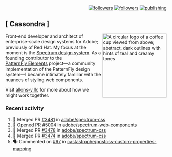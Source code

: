<p align="right"><a rel="me" href="https://front-end.social/@castastrophe">
    <img alt="followers" title="Follow me on Mastodon" src="https://img.shields.io/mastodon/follow/109297102751309835?domain=https%3A%2F%2Ffront-end.social&label=Follow&logo=mastodon&logoColor=white&style=for-the-badge&labelColor=008080&color=006969"/></a>
  <a href="https://codepen.io/castastrophe/">
    <img alt="followers" title="Follow me on CodePen" src="https://img.shields.io/badge/23-1?color=640464&labelColor=7c007c&style=for-the-badge&logo=codepen&label=Follow"/></a>
<a href="https://castastrophe.medium.com/">
    <img alt="publishing" title="View articles on Medium" src="https://img.shields.io/badge/107-1?color=666&labelColor=444&label=subscribe&logo=medium&logoColor=white&style=for-the-badge"/></a>
</p>

## [&nbsp;Cassondra&nbsp;]

<img align="right" src="https://github-production-user-asset-6210df.s3.amazonaws.com/1840295/253016758-ba468774-1cd3-42c2-8f43-947b5eeb5edf.png" height="200" alt="A circular logo of a coffee cup viewed from above; abstract, dark outlines with hints of teal and creamy tones">

Front-end developer and architect of enterprise-scale design systems for Adobe; previously of Red Hat. My focus at the moment is the [Spectrum design system](https://github.com/adobe/spectrum-css). As a founding contributor to the [PatternFly&nbsp;Elements](https://github.com/patternfly/patternfly-elements) project&mdash;a community implementation of the PatternFly design system&mdash;I became intimately familiar with the nuances of styling web components.

Visit [allons-y.llc](http://allons-y.llc/) for more about how we might work together.

### Recent activity

<!--START_SECTION:activity-->
1. 🎉 Merged PR [#3481](https://github.com/adobe/spectrum-css/pull/3481) in [adobe/spectrum-css](https://github.com/adobe/spectrum-css)
2. 💪 Opened PR [#5004](https://github.com/adobe/spectrum-web-components/pull/5004) in [adobe/spectrum-web-components](https://github.com/adobe/spectrum-web-components)
3. 🎉 Merged PR [#3478](https://github.com/adobe/spectrum-css/pull/3478) in [adobe/spectrum-css](https://github.com/adobe/spectrum-css)
4. 🎉 Merged PR [#3474](https://github.com/adobe/spectrum-css/pull/3474) in [adobe/spectrum-css](https://github.com/adobe/spectrum-css)
5. 🗣 Commented on [#67](https://github.com/castastrophe/postcss-custom-properties-mapping/pull/67#issuecomment-2569799470) in [castastrophe/postcss-custom-properties-mapping](https://github.com/castastrophe/postcss-custom-properties-mapping)
<!--END_SECTION:activity-->
